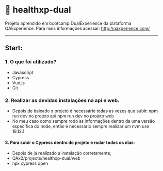 # 📍 healthxp-dual 

Projeto aprendido em bootcamp DualExperience da plataforma QAExperience. Para mais informações acessar: http://qaxperience.com/

----------------------------------------------------------------
## Start: 
### 1. O que foi utilizado?
- Javascript
- Cypress
- Vue.js
- Git

### 2. Realizar as devidas instalações na api e web.
- Depois de baixado o projeto é necessário todas as vezes que subir:
  npm run dev no projeto api
  npm run dev no projeto web
- No meu caso como sempre rodo as informações dentro da uma versão específica do node, então é necessário sempre realizar um nvm use 18.12.1

#### 3. Para subir o Cypress dentro do projeto e rodar todos os dias:
- Depois de já realizado a instalação corretamente;
- QAx2/projects/healthxp-dual/web
- npx cypress open  